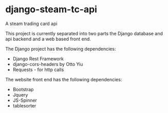 django-steam-tc-api
===================

A steam trading card api

This project is currently separated into two parts
the Django database and api backend and a web based
front end.

The Django project has the following dependencies:
* Django Rest Framework
* django-cors-headers by Otto Yiu
* Requests - for http calls

The website front end has the following dependencies:
* Bootstrap
* Jquery
* JS-Spinner
* tablesorter
